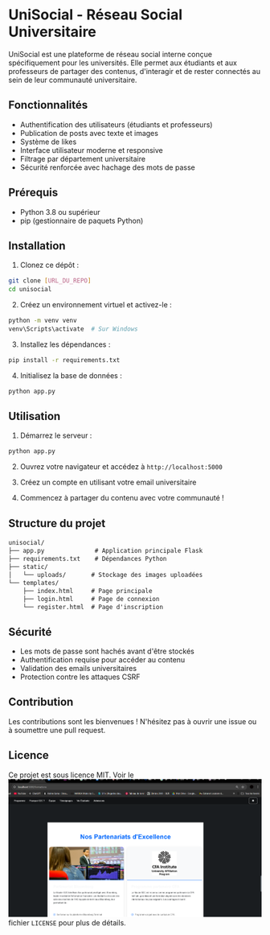 # UniSocial - Réseau Social Universitaire

UniSocial est une plateforme de réseau social interne conçue spécifiquement pour les universités. Elle permet aux étudiants et aux professeurs de partager des contenus, d'interagir et de rester connectés au sein de leur communauté universitaire.

## Fonctionnalités

- Authentification des utilisateurs (étudiants et professeurs)
- Publication de posts avec texte et images
- Système de likes
- Interface utilisateur moderne et responsive
- Filtrage par département universitaire
- Sécurité renforcée avec hachage des mots de passe

## Prérequis

- Python 3.8 ou supérieur
- pip (gestionnaire de paquets Python)

## Installation

1. Clonez ce dépôt :
```bash
git clone [URL_DU_REPO]
cd unisocial
```

2. Créez un environnement virtuel et activez-le :
```bash
python -m venv venv
venv\Scripts\activate  # Sur Windows
```

3. Installez les dépendances :
```bash
pip install -r requirements.txt
```

4. Initialisez la base de données :
```bash
python app.py
```

## Utilisation

1. Démarrez le serveur :
```bash
python app.py
```

2. Ouvrez votre navigateur et accédez à `http://localhost:5000`

3. Créez un compte en utilisant votre email universitaire

4. Commencez à partager du contenu avec votre communauté !

## Structure du projet

```
unisocial/
├── app.py              # Application principale Flask
├── requirements.txt    # Dépendances Python
├── static/            
│   └── uploads/       # Stockage des images uploadées
└── templates/         
    ├── index.html     # Page principale
    ├── login.html     # Page de connexion
    └── register.html  # Page d'inscription
```

## Sécurité

- Les mots de passe sont hachés avant d'être stockés
- Authentification requise pour accéder au contenu
- Validation des emails universitaires
- Protection contre les attaques CSRF

## Contribution

Les contributions sont les bienvenues ! N'hésitez pas à ouvrir une issue ou à soumettre une pull request.

## Licence

Ce projet est sous licence MIT. Voir le![alt text](image.png) fichier `LICENSE` pour plus de détails.
